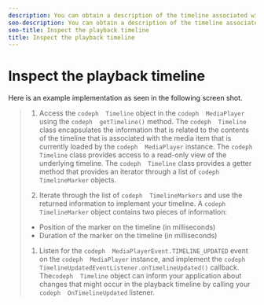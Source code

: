```yaml
---
description: You can obtain a description of the timeline associated with the currently selected item being played by . This is most useful when your application displays a custom scrub-bar control in which the content sections that correspond to ad content are identified.
seo-description: You can obtain a description of the timeline associated with the currently selected item being played by . This is most useful when your application displays a custom scrub-bar control in which the content sections that correspond to ad content are identified.
seo-title: Inspect the playback timeline
title: Inspect the playback timeline
---
```


# Inspect the playback timeline

Here is an example implementation as seen in the following screen shot.

>1. Access the `codeph  Timeline` object in the `codeph  MediaPlayer` using the `codeph  getTimeline()` method.
>   The `codeph  Timeline` class encapsulates the information that is related to the contents of the timeline that is associated with the media item that is currently loaded by the `codeph  MediaPlayer` instance. The `codeph  Timeline` class provides access to a read-only view of the underlying timeline. The `codeph  Timeline` class provides a getter method that provides an iterator through a list of `codeph  TimelineMarker` objects.
>   
>   
>   
>1. Iterate through the list of `codeph  TimelineMarkers` and use the returned information to implement your timeline.
>   A `codeph  TimelineMarker` object contains two pieces of information:
>   
>* Position of the marker on the timeline (in milliseconds)
>* Duration of the marker on the timeline (in milliseconds)
>   
>   
>1. Listen for the `codeph  MediaPlayerEvent.TIMELINE_UPDATED` event on the `codeph  MediaPlayer` instance, and implement the `codeph  TimelineUpdatedEventListener.onTimelineUpdated()` callback.
>   The`codeph  Timeline` object can inform your application about changes that might occur in the playback timeline by calling your `codeph  OnTimelineUpdated` listener.
>   
>   
